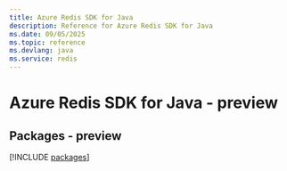 ```yaml
---
title: Azure Redis SDK for Java
description: Reference for Azure Redis SDK for Java
ms.date: 09/05/2025
ms.topic: reference
ms.devlang: java
ms.service: redis
---
```

# Azure Redis SDK for Java - preview
## Packages - preview
[!INCLUDE [packages](redis-index.md)]